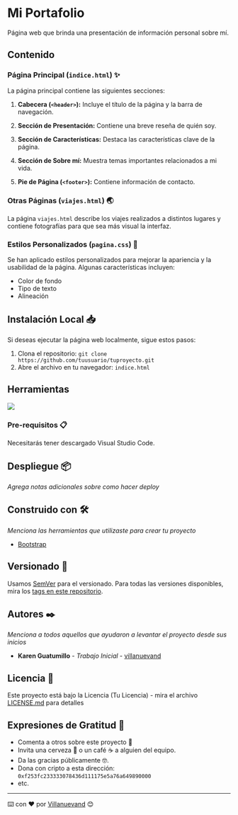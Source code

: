 # Mi Portafolio

Página web que brinda una presentación de información personal sobre mí.

## Contenido 

### Página Principal (`indice.html`) ✨

La página principal contiene las siguientes secciones:

1. **Cabecera (`<header>`):** Incluye el título de la página y la barra de navegación.

2. **Sección de Presentación:** Contiene una breve reseña de quién soy.

3. **Sección de Características:** Destaca las características clave de la página.

4. **Sección de Sobre mí:** Muestra temas importantes relacionados a mi vida.

5. **Pie de Página (`<footer>`):** Contiene información de contacto.

### Otras Páginas (`viajes.html`) 🌏

La página `viajes.html` describe los viajes realizados a distintos lugares y contiene fotografías para que sea más visual la interfaz.

### Estilos Personalizados (`pagina.css`) 🌺

Se han aplicado estilos personalizados para mejorar la apariencia y la usabilidad de la página. Algunas características incluyen:

- Color de fondo
- Tipo de texto
- Alineación

## Instalación Local 📥

Si deseas ejecutar la página web localmente, sigue estos pasos:

1. Clona el repositorio:
   `git clone https://github.com/tuusuario/tuproyecto.git`
3. Abre el archivo en tu navegador:
   `indice.html`

## Herramientas


  <a href="https://skillicons.dev">
    <img src="https://skillicons.dev/icons?i=git,bootstrap,github,html,vscode&perline=14" />
  </a>

### Pre-requisitos 📋

Necesitarás tener descargado Visual Studio Code.


## Despliegue 📦

_Agrega notas adicionales sobre como hacer deploy_

## Construido con 🛠️

_Menciona las herramientas que utilizaste para crear tu proyecto_

* [Bootstrap](https://getbootstrap.com/docs/5.0/getting-started/introduction/)

## Versionado 📌

Usamos [SemVer](http://semver.org/) para el versionado. Para todas las versiones disponibles, mira los [tags en este repositorio](https://github.com/tu/proyecto/tags).

## Autores ✒️

_Menciona a todos aquellos que ayudaron a levantar el proyecto desde sus inicios_

* **Karen Guatumillo** - *Trabajo Inicial* - [villanuevand](https://github.com/villanuevand)

## Licencia 📄

Este proyecto está bajo la Licencia (Tu Licencia) - mira el archivo [LICENSE.md](LICENSE.md) para detalles

## Expresiones de Gratitud 🎁

* Comenta a otros sobre este proyecto 📢
* Invita una cerveza 🍺 o un café ☕ a alguien del equipo. 
* Da las gracias públicamente 🤓.
* Dona con cripto a esta dirección: `0xf253fc233333078436d111175e5a76a649890000`
* etc.



---
⌨️ con ❤️ por [Villanuevand](https://github.com/Villanuevand) 😊
